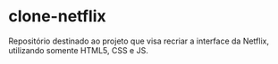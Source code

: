 # clone-netflix
Repositório destinado ao projeto que visa recriar a interface da Netflix, utilizando somente HTML5, CSS e JS.
